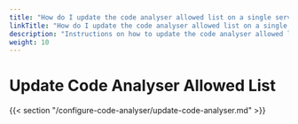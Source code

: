 ```yaml
---
title: "How do I update the code analyser allowed list on a single server cluster?"
linkTitle: "How do I update the code analyser allowed list on a single server cluster?"
description: "Instructions on how to update the code analyser allowed list on a single server cluster."
weight: 10
---
```


# Update Code Analyser Allowed List

{{< section "/configure-code-analyser/update-code-analyser.md" >}}
